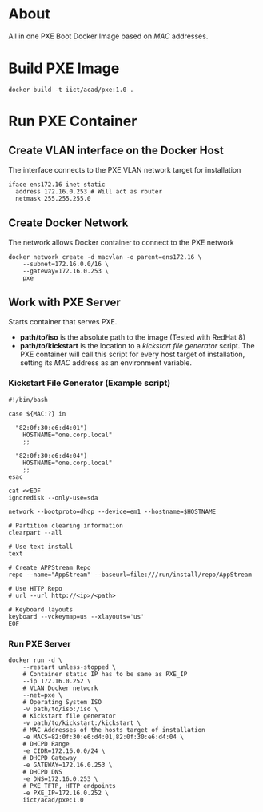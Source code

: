 # About
All in one PXE Boot Docker Image based on *MAC* addresses.

# Build PXE Image
```shell
docker build -t iict/acad/pxe:1.0 .
```

# Run PXE Container

## Create VLAN interface on the Docker Host
The interface connects to the PXE VLAN network target for installation
```shell
iface ens172.16 inet static
  address 172.16.0.253 # Will act as router
  netmask 255.255.255.0
```

## Create Docker Network
The network allows Docker container to connect to the PXE network
```shell
docker network create -d macvlan -o parent=ens172.16 \
    --subnet=172.16.0.0/16 \
    --gateway=172.16.0.253 \
    pxe
```

## Work with PXE Server
Starts container that serves PXE.

- **path/to/iso** is the absolute path to the image (Tested with RedHat 8)
- **path/to/kickstart** is the location to a *kickstart file generator* script.
The PXE container will call this script for every host target of installation,
setting its *MAC* address as an environment variable.

### Kickstart File Generator (Example script)
```shell
#!/bin/bash

case ${MAC:?} in

  "82:0f:30:e6:d4:01")
    HOSTNAME="one.corp.local"
    ;;

  "82:0f:30:e6:d4:04")
    HOSTNAME="one.corp.local"
    ;;
esac

cat <<EOF
ignoredisk --only-use=sda

network --bootproto=dhcp --device=em1 --hostname=$HOSTNAME

# Partition clearing information
clearpart --all

# Use text install
text

# Create APPStream Repo
repo --name="AppStream" --baseurl=file:///run/install/repo/AppStream

# Use HTTP Repo
# url --url http://<ip>/<path>

# Keyboard layouts
keyboard --vckeymap=us --xlayouts='us'
EOF
```

### Run PXE Server
```shell
docker run -d \
    --restart unless-stopped \
    # Container static IP has to be same as PXE_IP
    --ip 172.16.0.252 \
    # VLAN Docker network
    --net=pxe \
    # Operating System ISO
    -v path/to/iso:/iso \
    # Kickstart file generator
    -v path/to/kickstart:/kickstart \
    # MAC Addresses of the hosts target of installation
    -e MACS=82:0f:30:e6:d4:01,82:0f:30:e6:d4:04 \
    # DHCPD Range
    -e CIDR=172.16.0.0/24 \
    # DHCPD Gateway
    -e GATEWAY=172.16.0.253 \
    # DHCPD DNS
    -e DNS=172.16.0.253 \
    # PXE TFTP, HTTP endpoints
    -e PXE_IP=172.16.0.252 \
    iict/acad/pxe:1.0
```
